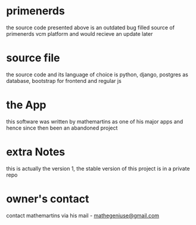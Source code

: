 # primenerds 
the source code presented above is an outdated bug filled source of primenerds vcm platform and would recieve an update later

# source file
the source code and its language of choice is python, django, postgres as database, bootstrap for frontend and regular js

# the App
this software was written by mathemartins as one of his major apps and hence since then been an abandoned project

# extra Notes
this is actually the version 1, the stable version of this project is in a private repo

# owner's contact
contact mathemartins via his mail - mathegeniuse@gmail.com
